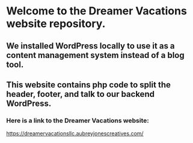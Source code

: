 # Welcome to the Dreamer Vacations website repository. 


## We installed WordPress locally to use it as a content management system instead of a blog tool. 

## This website contains php code to split the header, footer, and talk to our backend WordPress. 



### Here is a link to the Dreamer Vacations website: 


https://dreamervacationsllc.aubreyjonescreatives.com/